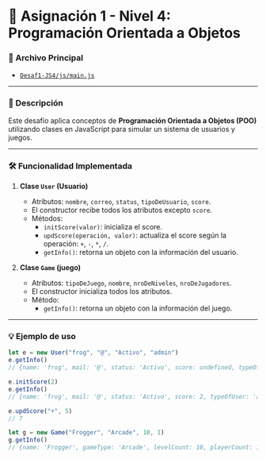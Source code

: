 # 🧠 Asignación 1 - Nivel 4: Programación Orientada a Objetos

### 📂 Archivo Principal
- [`Desaf1-JS4/js/main.js`](Desaf1-JS4/js/main.js)

---

### 📌 Descripción
Este desafío aplica conceptos de **Programación Orientada a Objetos (POO)** utilizando clases en JavaScript para simular un sistema de usuarios y juegos.

---

### 🛠️ Funcionalidad Implementada

1. **Clase `User` (Usuario)**
   - Atributos: `nombre`, `correo`, `status`, `tipoDeUsuario`, `score`.
   - El constructor recibe todos los atributos excepto `score`.
   - Métodos:
     - `initScore(valor)`: inicializa el score.
     - `updScore(operación, valor)`: actualiza el score según la operación: `+`, `-`, `*`, `/`.
     - `getInfo()`: retorna un objeto con la información del usuario.

2. **Clase `Game` (juego)**
   - Atributos: `tipoDeJuego`, `nombre`, `nroDeNiveles`, `nroDeJugadores`.
   - El constructor inicializa todos los atributos.
   - Método:
     - `getInfo()`: retorna un objeto con la información del juego.

---

### 💡 Ejemplo de uso

```js
let e = new User("frog", "@", "Activo", "admin")
e.getInfo()
// {name: 'frog', mail: '@', status: 'Activo', score: undefined, typeOfUser: 'admin'}

e.initScore(2)
e.getInfo()
// {name: 'frog', mail: '@', status: 'Activo', score: 2, typeOfUser: 'admin'}

e.updScore("+", 5)
// 7

let g = new Game("Frogger", "Arcade", 10, 1)
g.getInfo()
// {name: 'Frogger', gameType: 'Arcade', levelCount: 10, playerCount: 1}
